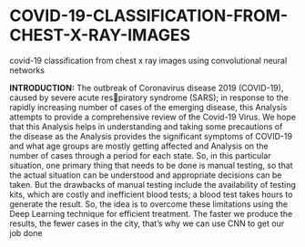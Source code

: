 # COVID-19-CLASSIFICATION-FROM-CHEST-X-RAY-IMAGES

covid-19 classification from chest x ray images using convolutional neural networks


**INTRODUCTION:**
The outbreak of Coronavirus disease 2019 (COVID-19), caused by severe acute respiratory syndrome (SARS); in response to the rapidly increasing number of cases of
the emerging disease, this Analysis attempts to provide a comprehensive review of
the Covid-19 Virus. We hope that this Analysis helps in understanding and taking
some precautions of the disease as the Analysis provides the significant symptoms
of COVID-19 and what age groups are mostly getting affected and Analysis on the
number of cases through a period for each state. So, in this particular situation, one
primary thing that needs to be done is manual testing, so that the actual situation
can be understood and appropriate decisions can be taken. But the drawbacks of
manual testing include the availability of testing kits, which are costly and inefficient
blood tests; a blood test takes hours to generate the result.
So, the idea is to overcome these limitations using the Deep Learning technique for
efficient treatment. The faster we produce the results, the fewer cases in the city,
that’s why we can use CNN to get our job done
